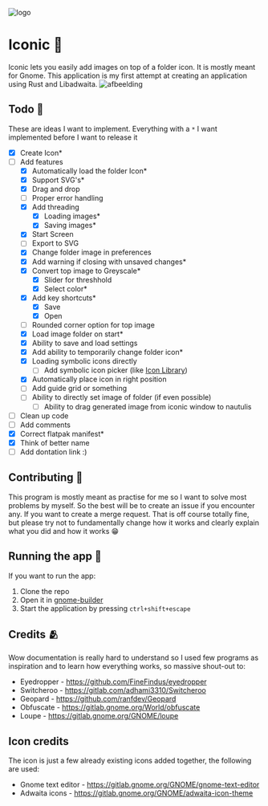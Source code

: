 ![logo](https://raw.githubusercontent.com/youpie/Folder_icon_creator/main/data/icons/nl.emphisia.icon.svg)

# Iconic 📁

Iconic lets you easily add images on top of a folder icon. It is mostly meant for Gnome. 
This application is my first attempt at creating an application using Rust and Libadwaita.
![afbeelding](https://github.com/youpie/Iconic/blob/main/data/screenshots/Main%20screen%20dark.png?raw=true)



## Todo 📝
These are ideas I want to implement. Everything with a `*` I want implemented before I want to release it
- [X] Create Icon*
- [ ] Add features
    - [X] Automatically load the folder Icon*
    - [X] Support SVG's*
    - [X] Drag and drop
    - [ ] Proper error handling
    - [X] Add threading
        - [X] Loading images*
        - [X] Saving images*
    - [X] Start Screen
    - [ ] Export to SVG
    - [X] Change folder image in preferences
    - [X] Add warning if closing with unsaved changes*
    - [X] Convert top image to Greyscale*
        - [X] Slider for threshhold
        - [X] Select color* 
    - [X] Add key shortcuts*
        - [X] Save
        - [X] Open 
    - [ ] Rounded corner option for top image
    - [X] Load image folder on start*
    - [X] Ability to save and load settings
    - [X] Add ability to temporarily change folder icon*
    - [X] Loading symbolic icons directly
        - [ ] Add symbolic icon picker (like [Icon Library](https://gitlab.gnome.org/World/design/icon-library))
    - [X] Automatically place icon in right position
    - [ ] Add guide grid or something
    - [ ] Ability to directly set image of folder (if even possible)
        - [ ] Ability to drag generated image from iconic window to nautulis  
- [ ] Clean up code
- [ ] Add comments
- [X] Correct flatpak manifest*
- [X] Think of better name
- [ ] Add dontation link :)

## Contributing 🤝
This program is mostly meant as practise for me so I want to solve most problems by myself. So the best will be to create an issue if you encounter any.
If you want to create a merge request. That is off course totally fine, but please try not to fundamentally change how it works and clearly explain what you did and how it works 😁

## Running the app 🏃
If you want to run the app:
1. Clone the repo
2. Open it in [gnome-builder](https://flathub.org/apps/org.gnome.Builder)
3. Start the application by pressing `ctrl+shift+escape`

## Credits 🫂
Wow documentation is really hard to understand so I used few programs as inspiration and to learn how everything works, so massive shout-out to:
- Eyedropper - https://github.com/FineFindus/eyedropper
- Switcheroo - https://gitlab.com/adhami3310/Switcheroo
- Geopard - https://github.com/ranfdev/Geopard
- Obfuscate - https://gitlab.gnome.org/World/obfuscate
- Loupe - https://gitlab.gnome.org/GNOME/loupe

## Icon credits
The icon is just a few already existing icons added together, the following are used:
- Gnome text editor - https://gitlab.gnome.org/GNOME/gnome-text-editor
- Adwaita icons - https://gitlab.gnome.org/GNOME/adwaita-icon-theme
